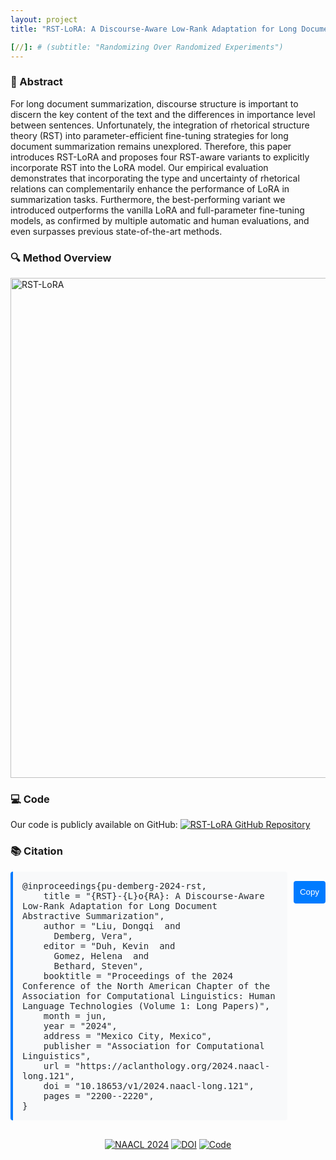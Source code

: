 ```yaml
---
layout: project
title: "RST-LoRA: A Discourse-Aware Low-Rank Adaptation for Long Document Abstractive Summarization"

[//]: # (subtitle: "Randomizing Over Randomized Experiments")
---
```


<script src="https://cdn.mathjax.org/mathjax/latest/MathJax.js?config=TeX-AMS-MML_HTMLorMML" type="text/javascript"></script>

### 📄 Abstract

For long document summarization, discourse structure is important to discern the key content of the text and the differences in importance level between sentences. Unfortunately, the integration of rhetorical structure theory (RST) into parameter-efficient fine-tuning strategies for long document summarization remains unexplored. Therefore, this paper introduces RST-LoRA and proposes four RST-aware variants to explicitly incorporate RST into the LoRA model. Our empirical evaluation demonstrates that incorporating the type and uncertainty of rhetorical relations can complementarily enhance the performance of LoRA in summarization tasks. Furthermore, the best-performing variant we introduced outperforms the vanilla LoRA and full-parameter fine-tuning models, as confirmed by multiple automatic and human evaluations, and even surpasses previous state-of-the-art methods.

### 🔍 Method Overview

<div style="display: flex; justify-content: center;">
    <img src="../assets/publications/NAACL2024/RST-LoRA.png" alt="RST-LoRA" style="max-width:100%; width:800px;">
</div>

### 💻 Code

Our code is publicly available on GitHub: [<img src="https://img.shields.io/badge/GitHub-RST--LoRA-blue?logo=github" alt="RST-LoRA GitHub Repository">](https://github.com/dongqi-me/RST_LoRA)

### 📚 Citation

<div style="display: flex; align-items: flex-start; margin-bottom: 20px;">
  <div style="flex-grow: 1;">
    <pre id="citation-text-rstlora" style="background-color: #f8f9fa; padding: 15px; border-radius: 4px; border-left: 4px solid #007bff; margin: 0; white-space: pre-wrap; word-break: keep-all; overflow-x: auto; color: #24292e;">
@inproceedings{pu-demberg-2024-rst,
    title = "{RST}-{L}o{RA}: A Discourse-Aware Low-Rank Adaptation for Long Document Abstractive Summarization",
    author = "Liu, Dongqi  and
      Demberg, Vera",
    editor = "Duh, Kevin  and
      Gomez, Helena  and
      Bethard, Steven",
    booktitle = "Proceedings of the 2024 Conference of the North American Chapter of the Association for Computational Linguistics: Human Language Technologies (Volume 1: Long Papers)",
    month = jun,
    year = "2024",
    address = "Mexico City, Mexico",
    publisher = "Association for Computational Linguistics",
    url = "https://aclanthology.org/2024.naacl-long.121",
    doi = "10.18653/v1/2024.naacl-long.121",
    pages = "2200--2220",
}</pre>
  </div>
  <button onclick="copyBibTeXRSTLoRA()" style="margin-left: 10px; height: 36px; padding: 0 10px; background-color: #007bff; color: white; border: none; border-radius: 4px; cursor: pointer; flex-shrink: 0; align-self: flex-start; margin-top: 15px;">
    Copy
  </button>
</div>

<script>
function copyBibTeXRSTLoRA() {
  // 创建一个临时textarea元素
  var textArea = document.createElement("textarea");
  textArea.value = document.getElementById("citation-text-rstlora").textContent.trim();
  document.body.appendChild(textArea);
  textArea.select();
  
  try {
    var successful = document.execCommand('copy');
    var button = document.querySelector('button');
    if (successful) {
      button.textContent = 'Copied!';
      setTimeout(function() {
        button.textContent = 'Copy';
      }, 2000);
    }
  } catch (err) {
    console.error('Unable to copy', err);
  }
  
  document.body.removeChild(textArea);
}
</script>

<div style="text-align: center; margin-top: 30px;">
    <a href="https://aclanthology.org/2024.naacl-long.121" target="_blank"><img src="https://img.shields.io/badge/NAACL-2024-blue" alt="NAACL 2024"></a>
    <a href="https://doi.org/10.18653/v1/2024.naacl-long.121" target="_blank"><img src="https://img.shields.io/badge/DOI-10.18653%2Fv1%2F2024.naacl--long.121-orange" alt="DOI"></a>
    <a href="https://github.com/dongqi-me/RST_LoRA" target="_blank"><img src="https://img.shields.io/badge/Code-Available-green?logo=github" alt="Code"></a>
</div>
